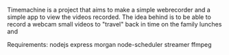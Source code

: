 Timemachine is a project that aims to make a simple webrecorder and a simple app to view the videos recorded.
The idea behind is to be able to record a webcam small videos to "travel" back in time on the family lunches and 

Requirements:
nodejs
express
morgan
node-scheduler
streamer 
ffmpeg
